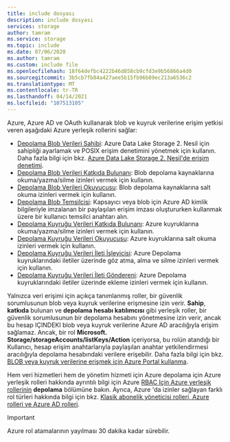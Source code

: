 ```yaml
---
title: include dosyası
description: include dosyası
services: storage
author: tamram
ms.service: storage
ms.topic: include
ms.date: 07/06/2020
ms.author: tamram
ms.custom: include file
ms.openlocfilehash: 18f64defbc4222b46d858cb9cfd3e9b56866a4d0
ms.sourcegitcommit: 3b5cb7fb84a427aee5b15fb96b89ec213a6536c2
ms.translationtype: MT
ms.contentlocale: tr-TR
ms.lasthandoff: 04/14/2021
ms.locfileid: "107513105"
---
```

Azure, Azure AD ve OAuth kullanarak blob ve kuyruk verilerine erişim yetkisi veren aşağıdaki Azure yerleşik rollerini sağlar:

- [Depolama Blob Verileri Sahibi](../articles/role-based-access-control/built-in-roles.md#storage-blob-data-owner): Azure Data Lake Storage 2. Nesil için sahipliği ayarlamak ve POSIX erişim denetimini yönetmek için kullanın. Daha fazla bilgi için bkz. [Azure Data Lake Storage 2. Nesil'de erişim denetimi](../articles/storage/blobs/data-lake-storage-access-control.md).
- [Depolama Blob Verileri Katkıda Bulunanı](../articles/role-based-access-control/built-in-roles.md#storage-blob-data-contributor): Blob depolama kaynaklarına okuma/yazma/silme izinleri vermek için kullanın.
- [Depolama Blob Verileri Okuyucusu](../articles/role-based-access-control/built-in-roles.md#storage-blob-data-reader): Blob depolama kaynaklarına salt okuma izinleri vermek için kullanın.
- [Depolama Blob Temsilcisi](../articles/role-based-access-control/built-in-roles.md#storage-blob-delegator): Kapsayıcı veya blob için Azure AD kimlik bilgileriyle imzalanan bir paylaşılan erişim imzası oluştururken kullanmak üzere bir kullanıcı temsilci anahtarı alın.
- [Depolama Kuyruğu Verileri Katkıda Bulunanı](../articles/role-based-access-control/built-in-roles.md#storage-queue-data-contributor): Azure kuyruklarına okuma/yazma/silme izinleri vermek için kullanın.
- [Depolama Kuyruğu Verileri Okuyucusu](../articles/role-based-access-control/built-in-roles.md#storage-queue-data-reader): Azure kuyruklarına salt okuma izinleri vermek için kullanın.
- [Depolama Kuyruğu Verileri İleti İşleyicisi](../articles/role-based-access-control/built-in-roles.md#storage-queue-data-message-processor): Azure Depolama kuyruklarındaki iletiler üzerinde göz atma, alma ve silme izinleri vermek için kullanın.
- [Depolama Kuyruğu Verileri İleti Göndereni](../articles/role-based-access-control/built-in-roles.md#storage-queue-data-message-sender): Azure Depolama kuyruklarındaki iletiler üzerinde ekleme izinleri vermek için kullanın.

Yalnızca veri erişimi için açıkça tanımlanmış roller, bir güvenlik sorumlusunun blob veya kuyruk verilerine erişmesine izin verir. **Sahip**, **katkıda** bulunan ve **depolama hesabı katılımcısı** gibi yerleşik roller, bir güvenlik sorumlusunun bir depolama hesabını yönetmesine izin verir, ancak bu hesap IÇINDEKI blob veya kuyruk verilerine Azure AD aracılığıyla erişim sağlamaz. Ancak, bir rol **Microsoft. Storage/storageAccounts/listKeys/Action** içeriyorsa, bu rolün atandığı bir Kullanıcı, hesap erişim anahtarlarıyla paylaşılan anahtar yetkilendirmesi aracılığıyla depolama hesabındaki verilere erişebilir. Daha fazla bilgi için bkz. [BLOB veya kuyruk verilerine erişmek için Azure Portal kullanma](../articles/storage/blobs/authorize-data-operations-portal.md).

Hem veri hizmetleri hem de yönetim hizmeti için Azure depolama için Azure yerleşik rolleri hakkında ayrıntılı bilgi için Azure [RBAC Için Azure yerleşik rollerinin](../articles/role-based-access-control/built-in-roles.md#storage) **depolama** bölümüne bakın. Ayrıca, Azure 'da izinler sağlayan farklı rol türleri hakkında bilgi için bkz. [Klasik abonelik yöneticisi rolleri, Azure rolleri ve Azure AD rolleri](../articles/role-based-access-control/rbac-and-directory-admin-roles.md).

> [!IMPORTANT]
> Azure rol atamalarının yayılması 30 dakika kadar sürebilir.
